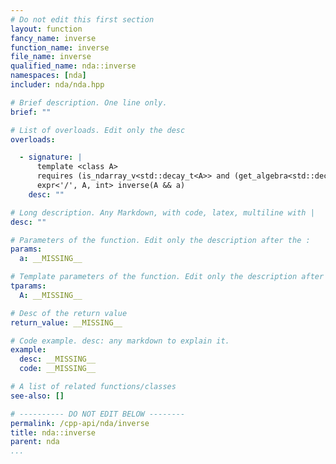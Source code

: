```yaml
---
# Do not edit this first section
layout: function
fancy_name: inverse
function_name: inverse
file_name: inverse
qualified_name: nda::inverse
namespaces: [nda]
includer: nda/nda.hpp

# Brief description. One line only.
brief: ""

# List of overloads. Edit only the desc
overloads:

  - signature: |
      template <class A>
      requires (is_ndarray_v<std::decay_t<A>> and (get_algebra<std::decay_t<A>> != 'M'))
      expr<'/', A, int> inverse(A && a)
    desc: ""

# Long description. Any Markdown, with code, latex, multiline with |
desc: ""

# Parameters of the function. Edit only the description after the :
params:
  a: __MISSING__

# Template parameters of the function. Edit only the description after the :
tparams:
  A: __MISSING__

# Desc of the return value
return_value: __MISSING__

# Code example. desc: any markdown to explain it.
example:
  desc: __MISSING__
  code: __MISSING__

# A list of related functions/classes
see-also: []

# ---------- DO NOT EDIT BELOW --------
permalink: /cpp-api/nda/inverse
title: nda::inverse
parent: nda
...
```




